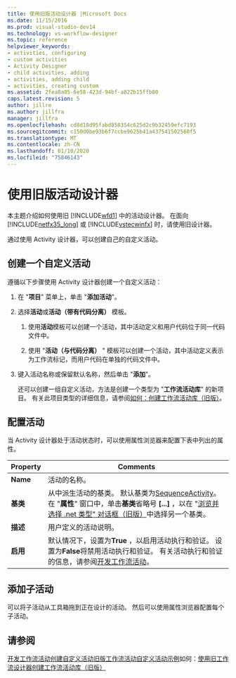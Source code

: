 ```yaml
---
title: 使用旧版活动设计器 |Microsoft Docs
ms.date: 11/15/2016
ms.prod: visual-studio-dev14
ms.technology: vs-workflow-designer
ms.topic: reference
helpviewer_keywords:
- activities, configuring
- custom activities
- Activity Designer
- child activities, adding
- activities, adding child
- activities, creating custom
ms.assetid: 2fea8a05-6e58-423d-94bf-a822b15ffb80
caps.latest.revision: 5
author: jillre
ms.author: jillfra
manager: jillfra
ms.openlocfilehash: cd8d18d95fabd858354c625d2c9b32459efc7193
ms.sourcegitcommit: c150d0be93b6f7ccbe9625b41a437541502560f5
ms.translationtype: MT
ms.contentlocale: zh-CN
ms.lasthandoff: 01/10/2020
ms.locfileid: "75846143"
---
```

# <a name="using-the-legacy-activity-designer"></a>使用旧版活动设计器
本主题介绍如何使用旧 [!INCLUDE[wfd1](../includes/wfd1-md.md)] 中的活动设计器。 在面向 [!INCLUDE[netfx35_long](../includes/netfx35-long-md.md)] 或 [!INCLUDE[vstecwinfx](../includes/vstecwinfx-md.md)] 时，请使用旧设计器。

 通过使用 Activity 设计器，可以创建自己的自定义活动。

## <a name="creating-a-custom-activity"></a>创建一个自定义活动
 遵循以下步骤使用 Activity 设计器创建一个自定义活动：

1. 在 "**项目**" 菜单上，单击 "**添加活动**"。

2. 选择**活动**或**活动（带有代码分离）** 模板。

   1. 使用**活动**模板可以创建一个活动，其中活动定义和用户代码位于同一代码文件中。

   2. 使用 "**活动（与代码分离）** " 模板可以创建一个活动，其中活动定义表示为工作流标记，而用户代码在单独的代码文件中。

3. 键入活动名称或保留默认名称，然后单击 "**添加**"。

   还可以创建一组自定义活动，方法是创建一个类型为 "**工作流活动库**" 的新项目。 有关此项目类型的详细信息，请参阅[如何：创建工作流活动库（旧版）](../workflow-designer/how-to-create-a-workflow-activity-library-legacy.md)。

## <a name="configuring-an-activity"></a>配置活动
 当 Activity 设计器处于活动状态时，可以使用属性浏览器来配置下表中列出的属性。

|Property|Comments|
|--------------|--------------|
|**Name**|活动的名称。|
|**基类**|从中派生活动的基类。 默认基类为[SequenceActivity](https://msdn2.microsoft.com/library/system.workflow.activities.sequenceactivity.aspx)。 在 "**属性**" 窗口中，单击**基类**省略号 **[...]** ，以在 "[浏览并选择 .net 类型" 对话框（旧版）](../workflow-designer/browse-and-select-a-dotnet-type-dialog-box-legacy.md)中选择另一个基类。|
|**描述**|用户定义的活动说明。|
|**启用**|默认情况下，设置为**True** ，以启用活动执行和验证。 设置为**False**将禁用活动执行和验证。 有关活动执行和验证的信息，请参阅[开发工作流活动](https://msdn2.microsoft.com/library/ms734413.aspx)。|

## <a name="adding-child-activities"></a>添加子活动
 可以将子活动从工具箱拖到正在设计的活动。 然后可以使用属性浏览器配置每个子活动。

## <a name="see-also"></a>请参阅
 [开发工作流活动](https://msdn2.microsoft.com/library/ms734413.aspx)[创建自定义活动](https://msdn2.microsoft.com/library/bb675228.aspx)[旧版工作流活动](../workflow-designer/legacy-workflow-activities.md)[自定义活动示例](https://msdn2.microsoft.com/library/bb472471.aspx)如何：[使用旧工作流设计器](../workflow-designer/using-the-legacy-workflow-designer.md)[创建工作流活动库（旧版）](../workflow-designer/how-to-create-a-workflow-activity-library-legacy.md)
